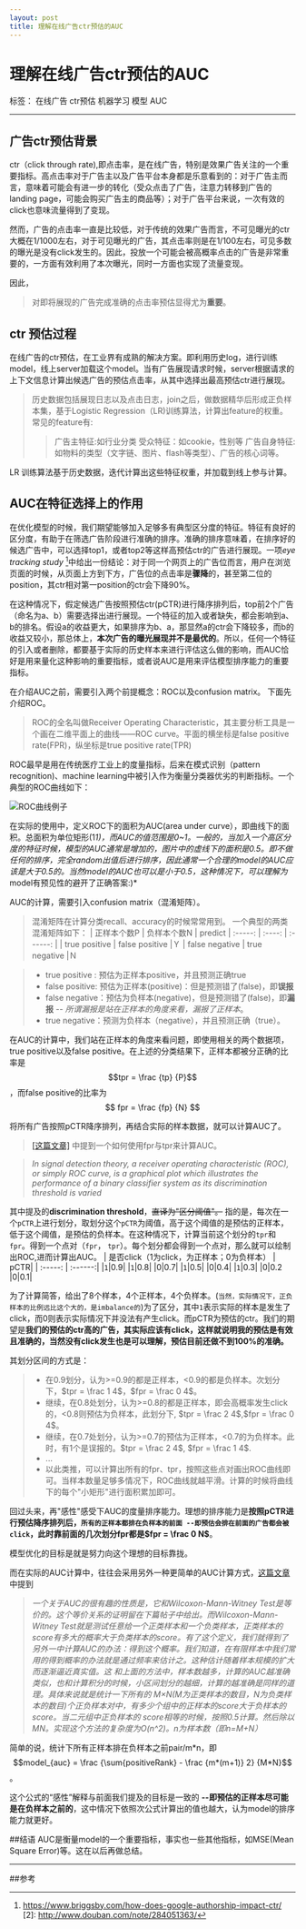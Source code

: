 ```yaml
---
layout: post
title: 理解在线广告ctr预估的AUC
---
```


# 理解在线广告ctr预估的AUC

标签： 在线广告 ctr预估 机器学习 模型 AUC

---

## 广告ctr预估背景

ctr（click through rate),即点击率，是在线广告，特别是效果广告关注的一个重要指标。高点击率对于广告主以及广告平台本身都是乐意看到的：对于广告主而言，意味着可能会有进一步的转化（受众点击了广告，注意力转移到广告的landing page，可能会购买广告主的商品等）；对于广告平台来说，一次有效的click也意味流量得到了变现。

然而，广告的点击率一直是比较低，对于传统的效果广告而言，不可见曝光的ctr大概在1/1000左右，对于可见曝光的广告，其点击率则是在1/100左右，可见多数的曝光是没有click发生的。因此，投放一个可能会被高概率点击的广告是非常重要的，一方面有效利用了本次曝光，同时一方面也实现了流量变现。

因此，
> 对即将展现的广告完成准确的点击率预估显得尤为**重要**。

## ctr 预估过程

在线广告的ctr预估，在工业界有成熟的解决方案。即利用历史log，进行训练model，线上server加载这个model。当有广告展现请求时候，server根据请求的上下文信息计算出候选广告的预估点击率，从其中选择出最高预估ctr进行展现。

> 历史数据包括展现日志以及点击日志，join之后，做数据精华后形成正负样本集，基于Logistic Regression（LR)训练算法，计算出feature的权重。
常见的feature有:
> > 广告主特征:如行业分类
> > 受众特征：如cookie，性别等
>> 广告自身特征:如物料的类型（文字链、图片、flash等类型）、广告的核心词等。


LR 训练算法基于历史数据，迭代计算出这些特征权重，并加载到线上参与计算。

## AUC在特征选择上的作用
在优化模型的时候，我们期望能够加入足够多有典型区分度的特征。特征有良好的区分度，有助于在筛选广告阶段进行准确的排序。准确的排序意味着，在排序好的候选广告中，可以选择top1，或者top2等这样高预估ctr的广告进行展现。一项*eye tracking study* [^eye tracking study]中给出一份结论：对于同一个网页上的广告位而言，用户在浏览页面的时候，从页面上方到下方，广告位的点击率是**骤降**的，甚至第二位的position，其ctr相对第一position的ctr会下降90%。

在这种情况下，假定候选广告按照预估ctr(pCTR)进行降序排列后，top前2个广告（命名为a、b）需要选择出进行展现。一个特征的加入或者缺失，都会影响到a、b的排名。假设a的收益更大，如果排序为b、a，那显然a的ctr会下降较多，而b的收益又较小，那总体上，**本次广告的曝光展现并不是最优的**。所以，任何一个特征的引入或者删除，都要基于实际的历史样本来进行评估这么做的影响，而AUC恰好是用来量化这种影响的重要指标，或者说AUC是用来评估模型排序能力的重要指标。

在介绍AUC之前，需要引入两个前提概念：ROC以及confusion matrix。
下面先介绍ROC。

> ROC的全名叫做Receiver Operating Characteristic，其主要分析工具是一个画在二维平面上的曲线——ROC curve。平面的横坐标是false positive rate(FPR)，纵坐标是true positive rate(TPR)

ROC最早是用在传统医疗工业上的度量指标，后来在模式识别（pattern recognition)、machine learning中被引入作为衡量分类器优劣的判断指标。一个典型的ROC曲线如下：

![ROC曲线例子](http://img4.doubanio.com/view/note/large/public/p8947349.jpg)

在实际的使用中，定义ROC下的面积为AUC(area under curve），即曲线下的面积。总面积为单位矩形(1*1)，而AUC的值范围是0~1。一般的，当加入一个高区分度的特征时候，模型的AUC通常是增加的，图片中的虚线下的面积是0.5。即不做任何的排序，完全random出值后进行排序，因此通常一个合理的model的AUC应该是大于0.5的。当然model的AUC也可以是小于0.5，这种情况下，可以理解为*model有预见性的避开了正确答案:)*

AUC的计算，需要引入confusion matrix（混淆矩阵）。

> 混淆矩阵在计算分类recall、accuracy的时候常常用到。
一个典型的两类混淆矩阵如下：
 |  正样本个数P   |  负样本个数N  | predict 
| :-----:           | :----:        | :------:   |
| true positive |   false positive     |Ｙ
| false negative |  true negative |Ｎ

> * true positive : 预估为正样本positive，并且预测正确true
> * false positive: 预估为正样本(positive)：但是预测错了(false)，即**误报**
> * false negative：预估为负样本(negative)，但是预测错了(false)，即**漏报** -- *所谓漏报是站在正样本的角度来看，漏报了正样本*。
> * true negative：预测为负样本（negative），并且预测正确（true）。

在AUC的计算中，我们站在正样本的角度来看问题，即使用相关的两个数据项，true positive以及false positive。在上述的分类结果下，正样本都被分正确的比率是 $$tpr = \frac {tp} {P}$$，而false positive的比率为$$ fpr = \frac {fp} {N} $$

将所有广告按照pCTR降序排列，再结合实际的样本数据，就可以计算AUC了。

> [[这篇文章]](http://www.douban.com/note/284051363/) 中提到一个如何使用fpr与tpr来计算AUC。

> *In signal detection theory, a receiver operating characteristic (ROC), or simply ROC curve, is a graphical plot which illustrates the performance of a binary classifier system as its discrimination threshold is varied*

其中提及的**discrimination threshold**，~~直译为"区分阈值"。~~ 指的是，每次在一个`pCTR`上进行划分，取划分这个`pCTR`为阈值，高于这个阈值的是预估的正样本，低于这个阈值，是预估的负样本。在这种情况下，计算当前这个划分的`tpr`和`fpr`。得到一个点对（`fpr`， `tpr`）。每个划分都会得到一个点对，那么就可以绘制出ROC,进而计算出AUC。
| 是否click（1为click，为正样本；0为负样本） | pCTR|
| :-----: | :------:|
|`1`|0.9|
|`1`|0.8|
|0|0.7|
|`1`|0.5|
|0|0.4|
|`1`|0.3|
|0|0.2
|0|0.1|

为了计算简答，给出了8个样本，4个正样本，4个负样本。(`当然，实际情况下，正负样本的比例远比这个大的，是imbalance的`)为了区分，其中`1`表示实际的样本是发生了click，而0则表示实际情况下并没法有产生click。而pCTR为预估的ctr。我们的期望是**我们的预估的ctr高的广告，其实际应该有click，这样就说明我的预估是有效且准确的，当然没有click发生也是可以理解，预估目前还做不到100%的准确。**

其划分区间的方式是：
> * 在0.9划分，认为>=0.9的都是正样本，<0.9的都是负样本。次划分下，$tpr = \frac 1 4$，$fpr = \frac 0 4$。
> * 继续，在0.8处划分，认为>=0.8的都是正样本，即会高概率发生click的，<0.8则预估为负样本，此划分下, $tpr = 
\frac 2 4$,$fpr = \frac 0 4$。
> * 继续，在0.7处划分，认为>=0.7的预估为正样本，<0.7的为负样本。此时，有1个是误报的。$tpr =  \frac 2 4$, $fpr = \frac 1 4$.
> * ...
> * 以此类推，可以计算出所有的fpr、tpr，按照这些点对画出ROC曲线即可。当样本数量足够多情况下，ROC曲线就越平滑。计算的时候将曲线下的每个"小矩形"进行面积累加即可。

回过头来，再"感性"感受下AUC的度量排序能力。理想的排序能力是**按照pCTR进行预估降序排列后，`所有的正样本都排在负样本的前面 --即预估会排在前面的广告都会被click`，此时靠前面的几次划分fpr都是$fpr = \frac 0 N$**。

模型优化的目标是就是努力向这个理想的目标靠拢。


而在实际的AUC计算中，往往会采用另外一种更简单的AUC计算方式，[这篇文章](http://www.cnblogs.com/guolei/archive/2013/05/23/3095747.html) 中提到
> *一个关于AUC的很有趣的性质是，它和Wilcoxon-Mann-Witney Test是等价的。这个等价关系的证明留在下篇帖子中给出。而Wilcoxon-Mann-Witney Test就是测试任意给一个正类样本和一个负类样本，正类样本的score有多大的概率大于负类样本的score。有了这个定义，我们就得到了另外一中计算AUC的办法：得到这个概率。我们知道，在有限样本中我们常用的得到概率的办法就是通过频率来估计之。这种估计随着样本规模的扩大而逐渐逼近真实值。这 和上面的方法中，样本数越多，计算的AUC越准确类似，也和计算积分的时候，小区间划分的越细，计算的越准确是同样的道理。具体来说就是统计一下所有的 M×N(M为正类样本的数目，N为负类样本的数目)个正负样本对中，有多少个组中的正样本的score大于负样本的score。当二元组中正负样本的 score相等的时候，按照0.5计算。然后除以MN。实现这个方法的复杂度为O(n^2)。n为样本数（即n=M+N）*

简单的说，统计下所有正样本排在负样本之前pair/m*n，即$$model_{auc} = \frac {\sum{positiveRank} - \frac {m*(m+1)} 2} {M*N}$$。

这个公式的“感性”解释与前面我们提及的目标是一致的 **--即预估的正样本尽可能是在负样本之前的**，这中情况下依照次公式计算出的值也越大，认为model的排序能力就更好。

##结语
AUC是衡量model的一个重要指标，事实也一些其他指标，如MSE(Mean Square Error)等。这在以后再做总结。


----
##参考
[^eye tracking study]:  https://www.briggsby.com/how-does-google-authorship-impact-ctr/
[2]: http://www.douban.com/note/284051363/